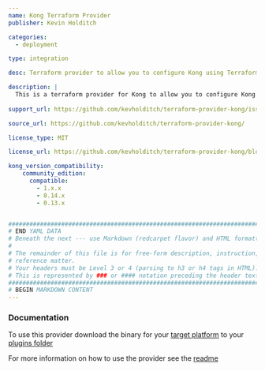 ```yaml
---
name: Kong Terraform Provider
publisher: Kevin Holditch

categories:
  - deployment

type: integration

desc: Terraform provider to allow you to configure Kong using Terraform

description: |
  This is a terraform provider for Kong to allow you to configure Kong using Terraform.  Usage is covered by MIT license.
  
support_url: https://github.com/kevholditch/terraform-provider-kong/issues

source_url: https://github.com/kevholditch/terraform-provider-kong/

license_type: MIT

license_url: https://github.com/kevholditch/terraform-provider-kong/blob/master/LICENSE.md

kong_version_compatibility:
    community_edition:
      compatible:
        - 1.x.x
        - 0.14.x
        - 0.13.x                   


###############################################################################
# END YAML DATA
# Beneath the next --- use Markdown (redcarpet flavor) and HTML formatting only.
#
# The remainder of this file is for free-form description, instruction, and
# reference matter.
# Your headers must be Level 3 or 4 (parsing to h3 or h4 tags in HTML).
# This is represented by ### or #### notation preceding the header text.
###############################################################################
# BEGIN MARKDOWN CONTENT
---
```


### Documentation

To use this provider download the binary for your [target platform](https://github.com/kevholditch/terraform-provider-kong/releases) 
  to your [plugins folder](https://www.terraform.io/docs/plugins/basics.html)
  
For more information on how to use the provider see the [readme](https://github.com/kevholditch/terraform-provider-kong)

